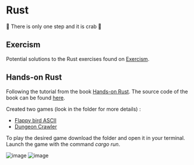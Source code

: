 # Rust
🦀 There is only one step and it is crab 🦀


## Exercism
Potential solutions to the Rust exercises found on [Exercism](https://exercism.org).

## Hands-on Rust
Following the tutorial from the book [Hands-on Rust](https://hands-on-rust.com/). The source code of the book can be found [here](https://github.com/thebracket/HandsOnRust). 

Created two games (look in the folder for more details) :
- [Flappy bird ASCII](https://github.com/Asamartino/Rust/tree/main/Hands-on%20Rust/flappy_bird_ASCII)
- [Dungeon Crawler](https://github.com/Asamartino/Rust/tree/main/Hands-on%20Rust/dungeon_crawl)

To play the desired game download the folder and open it in your terminal. <br />
Launch the game with the command *cargo run*.

![image](https://user-images.githubusercontent.com/61462365/197562245-d9fe6306-2655-4d94-91f2-8a33afdf14e3.png)
![image](https://user-images.githubusercontent.com/61462365/197562996-bd2ff851-fe8e-466a-9133-2521c3c1cf3e.png)

